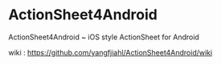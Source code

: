 ActionSheet4Android
===================

ActionSheet4Android ~ iOS style ActionSheet for Android


wiki : https://github.com/yangfjiahl/ActionSheet4Android/wiki
